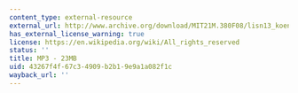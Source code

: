 ```yaml
---
content_type: external-resource
external_url: http://www.archive.org/download/MIT21M.380F08/lisn13_koenig.mp3
has_external_license_warning: true
license: https://en.wikipedia.org/wiki/All_rights_reserved
status: ''
title: MP3 - 23MB
uid: 43267f4f-67c3-4909-b2b1-9e9a1a082f1c
wayback_url: ''
---
```

